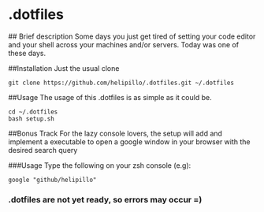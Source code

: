 # .dotfiles


## Brief description
Some days you just get tired of setting your code editor and your shell across your machines and/or servers. Today was one of these days.

##Installation
Just the usual clone
```shell
git clone https://github.com/helipillo/.dotfiles.git ~/.dotfiles
```

##Usage
The usage of this .dotfiles is as simple as it could be.
```shell
cd ~/.dotfiles
bash setup.sh
```
##Bonus Track
For the lazy console lovers, the setup will add and implement a executable to open a google window in your browser with the desired search query

###Usage
Type the following on your zsh console (e.g):
```shell
google "github/helipillo"
```


### .dotfiles are not yet ready, so errors may occur =)
